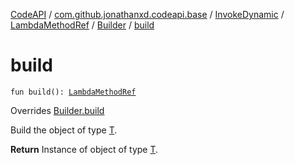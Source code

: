 [CodeAPI](../../../../index.md) / [com.github.jonathanxd.codeapi.base](../../../index.md) / [InvokeDynamic](../../index.md) / [LambdaMethodRef](../index.md) / [Builder](index.md) / [build](.)

# build

`fun build(): `[`LambdaMethodRef`](../index.md)

Overrides [Builder.build](../../../../com.github.jonathanxd.codeapi.builder/-builder/build.md)

Build the object of type [T](#).

**Return**
Instance of object of type [T](#).


